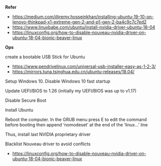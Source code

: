 
__Refer__

+ https://medium.com/@remy.hosseinkhan/installing-ubuntu-19-10-on-lenovo-thinkpad-x1-extreme-gen-2-and-p1-gen-2-ba4c9c7c7ed2
+ https://www.linuxbabe.com/ubuntu/install-nvidia-driver-ubuntu-18-04
+ https://linuxconfig.org/how-to-disable-nouveau-nvidia-driver-on-ubuntu-18-04-bionic-beaver-linux

__Ops__

create a bootable USB Stick for Ubuntu

- https://www.pendrivelinux.com/universal-usb-installer-easy-as-1-2-3/
- https://mirrors.tuna.tsinghua.edu.cn/ubuntu-releases/18.04/

Setup Windows 10. Disable Windows 10 fast startup

Update UEFI/BIOS to 1.26 (initially my UEFI/BIOS was up to v1.17)

Disable Secure Boot

Install Ubuntu 

Reboot the computer. In the GRUB menu press E to edit the command before booting then append ‘nomodeset’ at the end of the ‘linux…’ line 

Thus, install last NVIDIA proprietary driver

Blacklist Nouveau driver to avoid conflicts

- https://linuxconfig.org/how-to-disable-nouveau-nvidia-driver-on-ubuntu-18-04-bionic-beaver-linux
